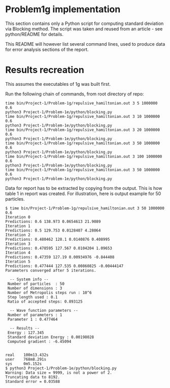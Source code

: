 # Problem1g implementation

This section contains only a Python script for computing standard deviation via Blocking method. 
The script was taken and reused from an article - see python/README for details. 

This README will however list several command lines, used to produce data for error analysis sections of the report.

# Results recreation

This assumes the executables of 1g was built first. 

Run the following chain of commands, from root directory of repo:

```
time bin/Project-1/Problem-1g/repulsive_hamiltonian.out 3 5 1000000 0.6
python3 Project-1/Problem-1e/python/blocking.py
time bin/Project-1/Problem-1g/repulsive_hamiltonian.out 3 10 1000000 0.6
python3 Project-1/Problem-1e/python/blocking.py
time bin/Project-1/Problem-1g/repulsive_hamiltonian.out 3 20 1000000 0.6
python3 Project-1/Problem-1e/python/blocking.py
time bin/Project-1/Problem-1g/repulsive_hamiltonian.out 3 50 1000000 0.6
python3 Project-1/Problem-1e/python/blocking.py
time bin/Project-1/Problem-1g/repulsive_hamiltonian.out 3 100 1000000 0.6
python3 Project-1/Problem-1e/python/blocking.py
time bin/Project-1/Problem-1g/repulsive_hamiltonian.out 3 50 1000000 0.6
python3 Project-1/Problem-1e/python/blocking.py
```

Data for report has to be extracted by copying from the output. This is how table 1 in report was created. 
For illustration, here is output example for 50 particles. 

```
$ time bin/Project-1/Problem-1g/repulsive_hamiltonian.out 3 50 1000000 0.6
Iteration 0
Predictions: 0.6 138.973 0.0654613 21.9089
Iteration 1
Predictions: 0.5 129.753 0.0128407 4.28064
Iteration 2
Predictions: 0.480462 128.1 0.0140876 0.408995
Iteration 3
Predictions: 0.478595 127.567 0.0104204 1.09653
Iteration 4
Predictions: 0.47359 127.19 0.00934976 -0.844408
Iteration 5
Predictions: 0.477444 127.535 0.00860825 -0.00444147
Parameters converged after 5 iterations.

  -- System info --
 Number of particles  : 50
 Number of dimensions : 3
 Number of Metropolis steps run : 10^6
 Step length used : 0.1
 Ratio of accepted steps: 0.893125

  -- Wave function parameters --
 Number of parameters : 1
 Parameter 1 : 0.477464

  -- Results --
 Energy : 127.345
 Standard deviation Energy : 0.00198028
 Computed gradient : -6.45094


real    100m13.432s
user    768m8.291s
sys     0m5.152s
$ python3 Project-1/Problem-1e/python/blocking.py
Warning: Data size = 9999, is not a power of 2.
Truncating data to 8192.
Standard error = 0.03588
```
